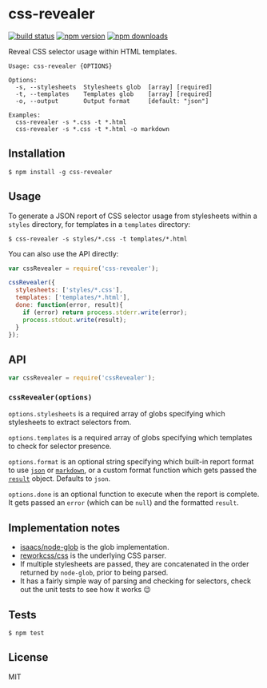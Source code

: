 # css-revealer

[![build status](https://img.shields.io/travis/tanem/css-revealer/master.svg?style=flat-square)](https://travis-ci.org/tanem/css-revealer)
[![npm version](https://img.shields.io/npm/v/css-revealer.svg?style=flat-square)](https://www.npmjs.com/package/css-revealer)
[![npm downloads](https://img.shields.io/npm/dm/css-revealer.svg?style=flat-square)](https://www.npmjs.com/package/css-revealer)

Reveal CSS selector usage within HTML templates.

```
Usage: css-revealer {OPTIONS}

Options:
  -s, --stylesheets  Stylesheets glob  [array] [required]
  -t, --templates    Templates glob    [array] [required]
  -o, --output       Output format     [default: "json"]

Examples:
  css-revealer -s *.css -t *.html
  css-revealer -s *.css -t *.html -o markdown
```

## Installation

```
$ npm install -g css-revealer
```

## Usage

To generate a JSON report of CSS selector usage from stylesheets within a `styles` directory, for templates in a `templates` directory:

```
$ css-revealer -s styles/*.css -t templates/*.html
```

You can also use the API directly:

```js
var cssRevealer = require('css-revealer');

cssRevealer({
  stylesheets: ['styles/*.css'],
  templates: ['templates/*.html'],
  done: function(error, result){
    if (error) return process.stderr.write(error);
    process.stdout.write(result);
  }
});
```

## API

```js
var cssRevealer = require('cssRevealer');
```

### `cssRevealer(options)`

`options.stylesheets` is a required array of globs specifying which stylesheets to extract selectors from.

`options.templates` is a required array of globs specifying which templates to check for selector presence.

`options.format` is an optional string specifying which built-in report format to use [`json`](test/fixtures/format.json) or [`markdown`](test/fixtures/format.md), or a custom format function which gets passed the [`result`](test/fixtures/result.js) object. Defaults to `json`.

`options.done` is an optional function to execute when the report is complete. It gets passed an `error` (which can be `null`) and the formatted `result`.

## Implementation notes

* [isaacs/node-glob](https://github.com/isaacs/node-glob) is the glob implementation.
* [reworkcss/css](https://github.com/reworkcss/css) is the underlying CSS parser.
* If multiple stylesheets are passed, they are concatenated in the order returned by `node-glob`, prior to being parsed.
* It has a fairly simple way of parsing and checking for selectors, check out the unit tests to see how it works :wink:

## Tests

```
$ npm test
```

## License

MIT